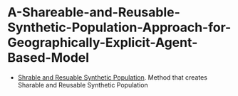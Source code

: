# A-Shareable-and-Reusable-Synthetic-Population-Approach-for-Geographically-Explicit-Agent-Based-Model

* [Shrable and Resuable Synthetic Population](https://github.com/njiang8/Create_Synthetic_Population). Method that creates Sharable and Reusable Synthetic Population

